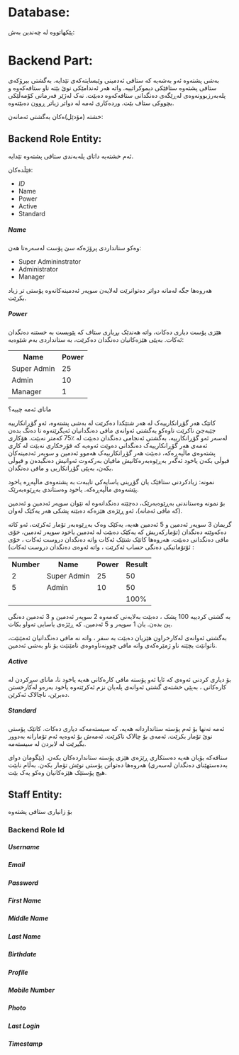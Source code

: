 # Database:
پێکهاتووە لە چەندین بەش:

# Backend Part:
بەشی پشتەوە ئەو بەشەیە کە ستافی ئەدمینی وێبسایتەکەی تێدایە. بەگشتی بیرۆکەی ستافی پشتەوە ستافێکی دیموکراتییە. واتە هەر ئەندامێکی نوێ بێتە ناو ستافەکەوە و پلەبەرزبوونەوەی لەڕێگەی دەنگدانی ستافەکەوە دەبێت. نەک لەژێر فەرمانی کۆمەڵێکی بچووکی ستاف بێت. وردەکاری ئەمە لە دواتر زیاتر ڕوون دەبێتەوە.

خشتە (مۆدێل)ەکان بەگشتی ئەمانەن:
## Backend Role Entity:
ئەم خشتەیە داتای پلەبەندی ستافی پشتەوە تێدایە.

فێڵدەکان:
* *ID*
* Name
* Power
* Active
* Standard

##### Name
وەکو ستانداردی پرۆژەکە سێ پۆست لەسەرەتا هەن:

* Super Admininstrator
* Administrator
* Manager

هەروەها جگە لەمانە دواتر دەتوانرێت لەلایەن سوپەر ئەدمینەکانەوە پۆستی  تر زیاد بکرێت.

##### Power
هێزی پۆست دیاری دەکات، واتە هەندێک بڕیاری ستاف کە پێویست بە خستنە دەنگدان ئەکات. بەپێی هێزەکانیان دەنگدان دەکرێت، بە ستانداردی بەم شێوەیە:

<table>
  <tr>
    <th>Name</th>
    <th>Power</th>
  </tr>
  <tr>
    <td>Super Admin</td>
    <td>25</td>
  </tr>
  <tr>
    <td>Admin</td>
    <td>10</td>
  </tr>
  <tr>
    <td>Manager</td>
    <td>1</td>
  </tr>
</table>

مانای ئەمە چییە؟

کاتێک هەر گۆڕانکارییەک لە هەر شتێکدا دەکرێت لە بەشی پشتەوە، ئەو گۆڕانکارییە جێبەجێ ناکرێت تاوەکو بەگشتی ئەوانەی مافی دەنگدانیان ئەیگرێتەوە تا دەنگ بدەن لەسەر ئەو گۆڕانکارییە، بەگشتی ئەنجامی دەنگدان دەبێت لە ٪75 کەمتر نەبێت. 
هۆکاری ئەمەی هەر گۆڕانکارییەک دەنگدانی دەوێت ئەوەیە کە قۆرخکاری نەبێت لە کاری پشتەوەی ماڵپەڕەکە، دەبێت هەر گۆڕانکارییەک هەموو ئەدمین و سوپەر ئەدمینەکان قبوڵی بکەن یاخود ئەگەر بەڕێوەبەرەکانیش مافیان بەرکەوت ئەوانیش دەنگبدەن و قبوڵی بکەن، بەپێی گۆڕانکاریی و مافی دەنگدان.

نمونە:
زیادکردنی ستافێک یان گۆڕینی یاسایەکی تایبەت بە پشتەوەی ماڵپەڕە یاخود پێشەوەی ماڵپەڕەکە. یاخود وەستاندی بەڕێوەبەرێک.

بۆ نمونە وەستاندنی بەڕێوەبەرێک، دەچێتە دەنگدانەوە لە نێوان سوپەر ئەدمین و ئەدمین (کە مافی ئەمانە)، ئەو ڕێژەی هێزەکە دەبێتە پشکی هەر یەکێک لەوان. 

گریمان 3 سوپەر ئەدمین و 5 ئەدمین هەیە، یەکێک وەک بەڕێوەبەر تۆمار ئەکرێت، ئەو کاتە دەکەوێتە دەنگدان (تۆمارکەریش کە یەکێک دەبێت لە ئەدمین یاخود سوپەر ئەدمین، خۆی مافی دەنگدانی دەبێت، هەروەها کاتێک شتێک ئەکات واتە دەنگدان دروست ئەکات ، خۆی ئۆتۆماتیکی دەنگی حساب ئەکرێت ، واتە ئەوەی دەنگدان دروست ئەکات) :

<table>
  <tr>
    <th>Number</th>
    <th>Name</th>
    <th>Power</th>
    <th>Result</th>
  </tr>
  <tr>
    <td>2</td>
    <td>Super Admin</td>
    <td>25</td>
    <td>50</td>
  </tr>
  <tr>
    <td>5</td>
    <td>Admin</td>
    <td>10</td>
    <td>50</td>
  </tr>
  <tr>
    <td></td>
    <td></td>
    <td></td>
    <td>100%</td>
  </tr>
</table>

بە گشتی کردییە 100 پشک ، دەبێت بەلایەنی کەمەوە 2 سوپەر ئەدمین و 3 ئەدمین دەنگی پێ بدەن. یان 1 سوپەر و 5 ئەدمین. کە ڕێژەی یاسایی تەواو بکات.

بەگشتی ئەوانەی لەکارخراون هێزیان دەبێت بە سفر ، واتە نە مافی دەنگدانیان ئەمێنێت، ناتوانێت بچێتە ناو ژمێرەکەی واتە مافی چوونەناوەوەی نامێنێت بۆ ناو بەشی ئەدمین.
 

##### Active
بۆ دیاری کردنی ئەوەی کە ئایا ئەو پۆستە مافی کارەکانی هەیە یاخود نا، مانای سڕکردن لە کارەکانی ، 
بەپێی خشتەی گشتی ئەوانەی پلەیان نزم ئەکرێتەوە یاخود بەرەو لەکارخستن دەبرێن، ناچالاک ئەکرێن.

##### Standard
ئەمە تەنها بۆ ئەم پۆستە ستانداردانە هەیە، کە سیستەمەکە دیاری دەکات. کاتێک پۆستی نوێ تۆمار بکرێت. ئەمەی بۆ چالاک ناکرێت. ئەمەش بۆ ئەوەیە ئەم تۆمارانە بەدوور بگیرێت لە لابردن لە سیستەمە.

ستافەکە بۆیان هەیە دەستکاری ڕێژەی هێزی پۆستە ستانداردەکان بکەن. (بێگومان دوای بەدەستهێنای دەنگدان لەسەری) هەروەها دەتوانن پۆستی نوێش تۆمار بکەن. بەڵام نابێت هیچ پۆستێک هێزەکانیان وەکو یەک بێت.


 
## Staff Entity:
بۆ زانیاری ستافی پشتەوە
### Backend Role Id

##### Username
##### Email
##### Password
##### First Name
##### Middle Name
##### Last Name
##### Birthdate
##### Profile
##### Mobile Number
##### Photo
##### Last Login
##### Timestamp


